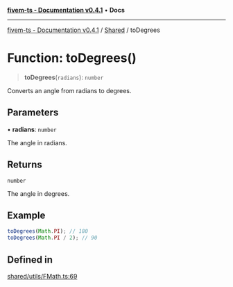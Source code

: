 [**fivem-ts - Documentation v0.4.1**](../../../README.md) • **Docs**

***

[fivem-ts - Documentation v0.4.1](../../../README.md) / [Shared](../README.md) / toDegrees

# Function: toDegrees()

> **toDegrees**(`radians`): `number`

Converts an angle from radians to degrees.

## Parameters

• **radians**: `number`

The angle in radians.

## Returns

`number`

The angle in degrees.

## Example

```ts
toDegrees(Math.PI); // 180
toDegrees(Math.PI / 2); // 90
```

## Defined in

[shared/utils/FMath.ts:69](https://github.com/Purpose-Dev/fivem-ts/blob/af9f57481b70813a163451854c2103aaaed13195/src/shared/utils/FMath.ts#L69)

